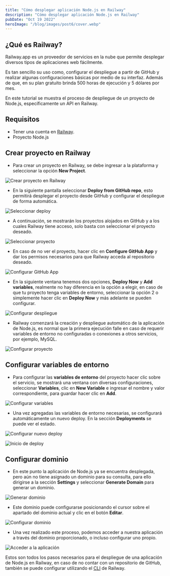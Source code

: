 ```yaml
---
title: "Cómo desplegar aplicación Node.js en Railway"
description: "Cómo desplegar aplicación Node.js en Railway"
pubDate: "Oct 19 2022"
heroImage: "/blog/images/post6/cover.webp"
---
```


## ¿Qué es Railway?

Railway.app es un proveedor de servicios en la nube que permite desplegar diversos tipos de aplicaciones web fácilmente. 

Es tan sencillo su uso como, configurar el despliegue a partir de GitHub y realizar algunas configuraciones básicas por medio de su interfaz. Además de que, en su plan gratuito brinda 500 horas de ejecución y 5 dólares por mes. 

En este tutorial se muestra el proceso de despliegue de un proyecto de Node.js, específicamente un API en Railway. 


## Requisitos

- Tener una cuenta en [Railway](https://railway.app/).
- Proyecto Node.js

## Crear proyecto en Railway

* Para crear un proyecto en Railway, se debe ingresar a la plataforma y seleccionar la opción **New Project**. 

![Crear proyecto en Railway](/blog/images/post6/01.webp)

* En la siguiente pantalla seleccionar **Deploy from GitHub repo**, esto permitirá desplegar el proyecto desde GitHub y configurar el despliegue de forma automática. 

![Seleccionar deploy](/blog/images/post6/02.webp)

* A continuación, se mostrarán los proyectos alojados en GitHub y a los cuales Railway tiene acceso, solo basta con seleccionar el proyecto deseado. 

![Seleccionar proyecto](/blog/images/post6/03.webp)

* En caso de no ver el proyecto, hacer clic en **Configure GitHub App** y dar los permisos necesarios para que Railway acceda al repositorio deseado. 

![Configurar GitHub App](/blog/images/post6/04.webp)

* En la siguiente ventana tenemos dos opciones, **Deploy Now** y **Add variables**, realmente no hay diferencia en la opción a elegir, en caso de que tu proyecto tenga variables de entorno, seleccionar la opción 2 o simplemente hacer clic en **Deploy Now** y más adelante se pueden configurar. 

![Configurar despliegue](/blog/images/post6/05.webp)

* Railway comenzará la creación y despliegue automático de la aplicación de Node.js, es normal que la primera ejecución falle en caso de requerir variables de entorno no configuradas o conexiones a otros servicios, por ejemplo, MySQL. 

![Configurar proyecto](/blog/images/post6/06.webp)

## Configurar variables de entorno

* Para configurar las **variables de entorno** del proyecto hacer clic sobre el servicio, se mostrará una ventana con diversas configuraciones, seleccionar **Variables**, clic en **New Variable** e ingresar el nombre y valor correspondiente, para guardar hacer clic en **Add**.

![Configurar variables](/blog/images/post6/07.webp)

* Una vez agregadas las variables de entorno necesarias, se configurará automáticamente un nuevo deploy. En la sección **Deployments** se puede ver el estado. 

![Configurar nuevo deploy](/blog/images/post6/08.webp)

![Inicio de deploy](/blog/images/post6/09.webp)

## Configurar dominio

* En este punto la aplicación de Node.js ya se encuentra desplegada, pero aún no tiene asignado un dominio para su consulta, para ello dirigirse a la sección **Settings** y seleccionar **Generate Domain** para generar un dominio. 

![Generar dominio](/blog/images/post6/10.webp)

* Este dominio puede configurarse posicionando el cursor sobre el apartado del dominio actual y clic en el botón **Editar**. 

![Configurar dominio](/blog/images/post6/11.webp)

* Una vez realizado este proceso, podemos acceder a nuestra aplicación a través del dominio proporcionado, o incluso configurar uno propio. 

![Acceder a la aplicación](/blog/images/post6/12.webp)

Estos son todos los pasos necesarios para el despliegue de una aplicación de Node.js en Railway, en caso de no contar con un repositorio de GitHub, también se puede configurar utilizando el [CLI]( https://docs.railway.app//develop/cli) de Railway. 